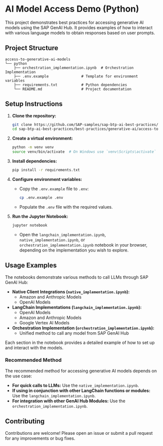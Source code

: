 # AI Model Access Demo (Python)

This project demonstrates best practices for accessing generative AI models using the SAP GenAI Hub. It provides examples of how to interact with various language models to obtain responses based on user prompts.

## Project Structure

```
access-to-generative-ai-models
└── python
    ├── orchestration_implementation.ipynb  # Orchestration Implementation
    ├── .env.example               # Template for environment variables
    ├── requirements.txt           # Python dependencies
    └── README.md                  # Project documentation
```

## Setup Instructions

1. **Clone the repository:**

   ```bash
   git clone https://github.com/SAP-samples/sap-btp-ai-best-practices/
   cd sap-btp-ai-best-practices/best-practices/generative-ai/access-to-generative-ai-models/python
   ```

2. **Create a virtual environment:**

   ```bash
   python -m venv venv
   source venv/bin/activate  # On Windows use `venv\Scripts\activate`
   ```

3. **Install dependencies:**

   ```bash
   pip install -r requirements.txt
   ```

4. **Configure environment variables:**

   - Copy the `.env.example` file to `.env`:
     ```bash
     cp .env.example .env
     ```
   - Populate the `.env` file with the required values.

5. **Run the Jupyter Notebook:**

   ```bash
   jupyter notebook
   ```

   - Open the `langchain_implementation.ipynb`, `native_implementation.ipynb`, or `orchestration_implementation.ipynb` notebook in your browser, depending on the implementation you wish to explore.

## Usage Examples

The notebooks demonstrate various methods to call LLMs through SAP GenAI Hub:

- **Native Client Integrations (`native_implementation.ipynb`):**
  - Amazon and Anthropic Models
  - OpenAI Models
- **LangChain Implementations (`langchain_implementation.ipynb`):**
  - OpenAI Models
  - Amazon and Anthropic Models
  - Google Vertex AI Models
- **Orchestration Implementation (`orchestration_implementation.ipynb`):**
  - Unified method to call any model from SAP GenAI Hub

Each section in the notebook provides a detailed example of how to set up and interact with the models.

### Recommended Method

The recommended method for accessing generative AI models depends on the use case:

- **For quick calls to LLMs:** Use the `native_implementation.ipynb`.
- **If using in conjunction with other LangChain functions or modules:** Use the `langchain_implementation.ipynb`.
- **For integration with other GenAI Hub Modules:** Use the `orchestration_implementation.ipynb`.

## Contributing

Contributions are welcome! Please open an issue or submit a pull request for any improvements or bug fixes.
